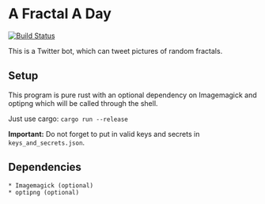 # A Fractal A Day

[![Build Status](https://travis-ci.org/surt91/AFractalADay.svg?branch=master)](https://travis-ci.org/surt91/AFractalADay)

This is a Twitter bot, which can tweet pictures of random fractals.

## Setup

This program is pure rust with an optional dependency on Imagemagick and optipng
which will be called through the shell.

Just use cargo: `cargo run --release`

**Important:** Do not forget to put in valid keys and secrets in `keys_and_secrets.json`.

## Dependencies

    * Imagemagick (optional)
    * optipng (optional)
